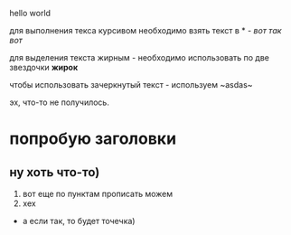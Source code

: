 hello world

для выполнения текса курсивом необходимо взять текст в * - *вот так вот*

для выделения текста жирным - необходимо использовать по две звездочки **жирок**

чтобы использовать зачеркнутый текст - используем   ~asdas~

эх, что-то не получилось. 

# попробую заголовки

## ну хоть что-то)

1. вот еще по пунктам прописать можем
2. хех

* а если так, то будет точечка)
